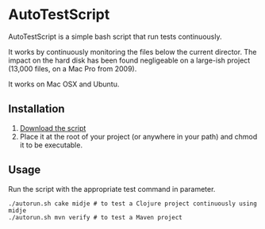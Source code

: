 # AutoTestScript

AutoTestScript is a simple bash script that run tests continuously.

It works by continuously monitoring the files below the current director. The impact on the hard disk has been found negligeable on a large-ish project (13,000 files, on a Mac Pro from 2009).

It works on Mac OSX and Ubuntu.

## Installation

1. [Download the script](https://raw.github.com/elefevre/AutoTestScript/master/autotest.sh)
2. Place it at the root of your project (or anywhere in your path) and chmod it to be executable.

## Usage

Run the script with the appropriate test command in parameter.

	./autorun.sh cake midje	# to test a Clojure project continuously using midje
	./autorun.sh mvn verify	# to test a Maven project
